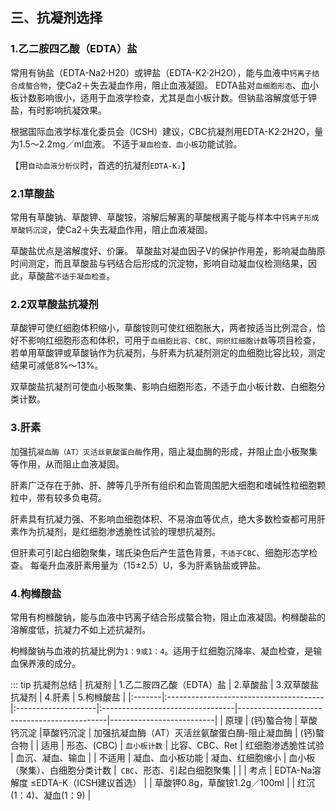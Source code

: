 ## 三、抗凝剂选择
### 1.乙二胺四乙酸（EDTA）盐
常用有钠盐（EDTA-Na2·H20）或钾盐（EDTA-K2·2H2O），能与血液中`钙离子结合成螯合物`，使Ca2＋失去凝血作用，阻止血液凝固。
EDTA盐对`血细胞形态`、血小板计数影响很小，适用于血液学检查，尤其是血小板计数。但钠盐溶解度低于钾盐，有时影响抗凝效果。

根据国际血液学标准化委员会（ICSH）建议，CBC抗凝剂用EDTA-K2·2H2O，量为1.5～2.2mg／ml血液。
不适于`凝血检查、血小板`功能试验。

【用`自动血液分析仪`时，首选的抗凝剂`EDTA-K₂`】
### 2.1草酸盐
常用有草酸钠、草酸钾、草酸铵，溶解后解离的草酸根离子能与样本中`钙离子形成草酸钙沉淀`，使Ca2＋失去凝血作用，阻止血液凝固。

草酸盐优点是溶解度好、价廉。
草酸盐对凝血因子V的保护作用差，影响凝血酶原时间测定，而且草酸盐与钙结合后形成的沉淀物，影响自动凝血仪检测结果，因此，草酸盐`不适于凝血检查`。
### 2.2双草酸盐抗凝剂
草酸钾可使红细胞体积缩小，草酸铵则可使红细胞胀大，两者按适当比例混合，恰好不影响红细胞形态和体积，可用于`血细胞比容、CBC、网织红细胞计数`等项目检查，若单用草酸钾或草酸钠作为抗凝剂，与肝素为抗凝剂测定的血细胞比容比较，测定结果可减低8%～13%。

双草酸盐抗凝剂可使血小板聚集、影响白细胞形态，不适于血小板计数、白细胞分类计数。
### 3.肝素
加强抗`凝血酶（AT）灭活丝氨酸蛋白酶`作用，阻止凝血酶的形成，并阻止血小板聚集等作用，从而阻止血液凝固。

肝素广泛存在于肺、肝、脾等几乎所有组织和血管周围肥大细胞和嗜碱性粒细胞颗粒中，带有较多负电荷。

肝素具有抗凝力强、不影响血细胞体积、不易溶血等优点，绝大多数检查都可用肝素作为抗凝剂，是红细胞渗透脆性试验的理想抗凝剂。

但肝素可引起白细胞聚集，瑞氏染色后产生蓝色背景，`不适于CBC`、细胞形态学检查。
每毫升血液肝素用量为（15±2.5）U，多为肝素钠盐或钾盐。
### 4.枸橼酸盐
常用有枸橼酸钠，能与血液中钙离子结合形成螯合物，阻止血液凝固。枸橼酸盐的溶解度低，抗凝力不如上述抗凝剂。

枸橼酸钠与血液的抗凝比例为`1：9或1：4`。适用于红细胞沉降率、凝血检查，是输血保养液的成分。

::: tip 抗凝剂总结
 | 抗凝剂 | 1.乙二胺四乙酸（EDTA）盐                 | 2.草酸盐            | 3.双草酸盐抗凝剂                 | 4.肝素                                      | 5.枸橼酸盐               |
 |:-------|:---------------------------------------|:--------------------|:---------------------------------|---------------------------------------------|--------------------------|
 | 原理   | (钙)螯合物                               | 草酸钙沉淀        |草酸钙沉淀                    | 加强抗凝血酶（AT）灭活丝氨酸蛋白酶-阻止凝血酶 | (钙)螯合物               |
 | 适用   | 形态、(CBC)                       |  `血小板计数`                   | 比容、CBC、Ret               | 红细胞渗透脆性试验                          | 血沉、凝血、输血 |
 | 不适用 | 凝血、血小板功能                    | 凝血、红细胞缩小 | 血小板（聚集）、白细胞分类计数 |` CBC`、形态、引起白细胞聚集         |                          |
 | 考点   | EDTA-Na溶解度    ≤EDTA-K（ICSH建议首选） |                     | 草酸钾0.8g，草酸铵1.2g／100ml      |                                             | 红沉(1：4)、凝血(1：9)  |